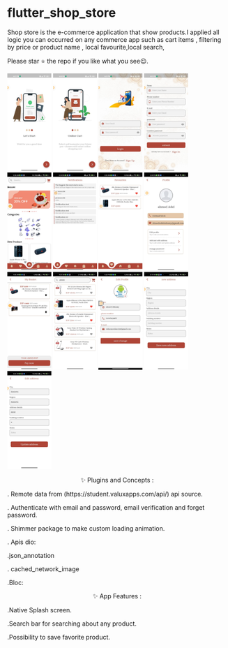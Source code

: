 # flutter_shop_store
Shop store is the e-commerce application that show products.I applied all logic you can occurred on any commerce app such as cart items , filtering by price or product name , local favourite,local search,

Please star ⭐ the repo if you like what you see😉.

<img src="ShopAppScreenShotes/onBoarding_1.jpeg" width="20%"></img>
<img src="ShopAppScreenShotes/onBoarding_2.jpeg" width="20%"></img>
<img src="ShopAppScreenShotes/login.jpeg" width="20%"></img>
<img src="ShopAppScreenShotes/register.jpeg" width="20%"></img>
<img src="ShopAppScreenShotes/home.jpeg" width="20%"></img>
<img src="ShopAppScreenShotes/notification.jpeg" width="20%"></img>
<img src="ShopAppScreenShotes/favourite.jpeg" width="20%"></img>
<img src="ShopAppScreenShotes/profile.jpeg" width="20%"></img>
<img src="ShopAppScreenShotes/basket.jpeg" width="20%"></img>
<img src="ShopAppScreenShotes/search.jpeg" width="20%"></img>
<img src="ShopAppScreenShotes/update_profile.jpeg" width="20%"></img>
<img src="ShopAppScreenShotes/new_address.jpeg" width="20%"></img>
<img src="ShopAppScreenShotes/edit_address.jpeg" width="20%"></img>


<p align="center">
✨ Plugins and Concepts :
  
<p>. Remote data from (https://student.valuxapps.com/api/) api source.</p>
<p>. Authenticate with email and password, email verification and forget password.</p>
<p>. Shimmer package to make custom loading animation.</p>
<p>. Apis dio: </p>
<p> .json_annotation </p>
<p>. cached_network_image </p>
 <p .State Management </p>
<p> .Bloc: </p>
</p>
<p align="center">

<p align="center">
✨ App Features :
  
<p>.Native Splash screen.</p>
<p>.Search bar for searching about any product.</p>
<p>.Possibility to save favorite product.</p>
</p>
